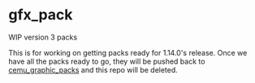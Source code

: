 # gfx_pack
WIP version 3 packs

This is for working on getting packs ready for 1.14.0's release. Once we have all the packs ready to go, they will be pushed back to [cemu_graphic_packs](https://github.com/slashiee/cemu_graphic_packs) and this repo will be deleted.
